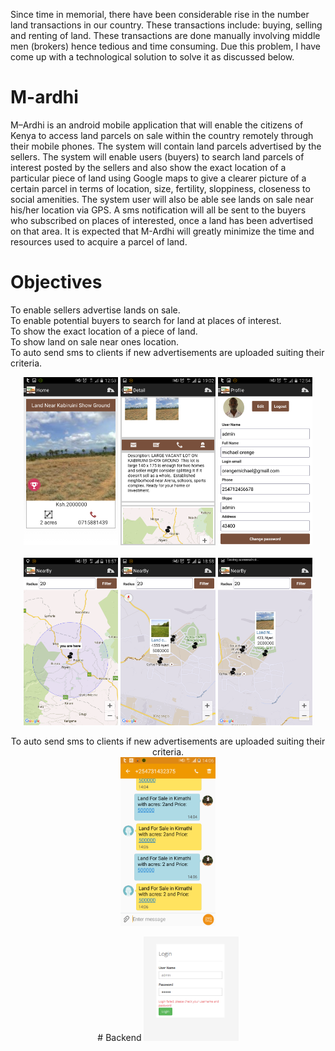 Since time in memorial, there have been considerable rise in the number land transactions in our country. These transactions include: buying, selling and renting of land. These transactions are done manually involving middle men (brokers) hence tedious and time consuming. Due this problem, I have come up with a technological solution to solve it as discussed below.
# M-ardhi
M–Ardhi is an android mobile application that will enable the citizens of Kenya to access land parcels on sale within the country remotely through their mobile phones. The system will contain land parcels advertised by the sellers.
The system will enable users (buyers) to search land parcels of interest posted by the sellers and also show the exact location of a particular piece of land using Google maps to give a clearer picture of a certain parcel in terms of location, size, fertility, sloppiness, closeness to social amenities. The system user will also be able see lands on sale near his/her location via GPS. A sms notification will all be sent to the buyers who subscribed on places of interested, once a land has been advertised on that area. 
It is expected that M-Ardhi will greatly minimize the time and resources used to acquire a parcel of land.

# Objectives
To enable sellers advertise lands on sale.<br>
To enable potential buyers to search for land at places of interest.<br>
To show the exact location of a piece of land. <br>
To show land on sale near ones location.<br>
To auto send sms to clients if new advertisements are uploaded suiting their criteria.<br>


<p align="center">
<img src="/Screenshots/Screenshot1.png" width="30%">
<img src="/Screenshots/Screenshot2.png" width="30%">
<img src="/Screenshots/Screenshot3.png" width="30%">
<br>
<br>
<img src="/Screenshots/Screenshot4.png" width="30%">
<img src="/Screenshots/Screenshot5.png" width="30%">
<img src="/Screenshots/Screenshot6.png" width="30%">
</p>
<p align="center">
To auto send sms to clients if new advertisements are uploaded suiting their criteria.<br>
<img src="/Screenshots/sms.png" width="30%">
</p>
<p align="center">
# Backend
<img src="/Screenshots/adminlogin.png" width="30%">
</p>
